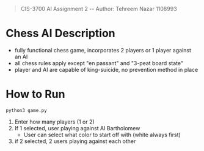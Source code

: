 >CIS-3700 AI Assignment 2 -- Author: Tehreem Nazar 1108993

# Chess AI Description
* fully functional chess game, incorporates 2 players or 1 player against an AI
* all chess rules apply except "en passant" and "3-peat board state"
* player and AI are capable of king-suicide, no prevention method in place

# How to Run
`python3 game.py`
1. Enter how many players (1 or 2)
2. If 1 selected, user playing against AI Bartholomew
    * User can select what color to start off with (white always first)
3. if 2 selected, 2 users playing against each other
